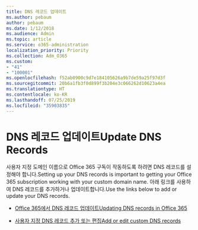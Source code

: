 ```yaml
---
title: DNS 레코드 업데이트
ms.author: pebaum
author: pebaum
ms.date: 1/12/2018
ms.audience: Admin
ms.topic: article
ms.service: o365-administration
localization_priority: Priority
ms.collection: Adm_O365
ms.custom:
- "41"
- "100001"
ms.openlocfilehash: f52ab0900c9d7e184105626a9b7de59a25f97d3f
ms.sourcegitcommit: 20b6a1fb3f0d899f3b204e3c066262d10623a4ea
ms.translationtype: HT
ms.contentlocale: ko-KR
ms.lasthandoff: 07/25/2019
ms.locfileid: "35903835"
---
```

# <a name="update-dns-records"></a><span data-ttu-id="7d500-102">DNS 레코드 업데이트</span><span class="sxs-lookup"><span data-stu-id="7d500-102">Update DNS Records</span></span>

<span data-ttu-id="7d500-103">사용자 지정 도메인 이름으로 Office 365 구독이 작동하도록 하려면 DNS 레코드를 설정해야 합니다.</span><span class="sxs-lookup"><span data-stu-id="7d500-103">Setting up your DNS records is important to getting your Office 365 subscription working with your custom domain name.</span></span> <span data-ttu-id="7d500-104">아래 링크를 사용하여 DNS 레코드를 추가하거나 업데이트합니다.</span><span class="sxs-lookup"><span data-stu-id="7d500-104">Use the links below to add or update your DNS records.</span></span>
  
- [<span data-ttu-id="7d500-105">Office 365에서 DNS 레코드 업데이트</span><span class="sxs-lookup"><span data-stu-id="7d500-105">Updating DNS records in Office 365</span></span>](https://support.office.com/article/B0F3FDCA-8A80-4E8E-9EF3-61E8A2A9AB23)

- [<span data-ttu-id="7d500-106">사용자 지정 DNS 레코드 추가 또는 편집</span><span class="sxs-lookup"><span data-stu-id="7d500-106">Add or edit custom DNS records</span></span>](https://support.office.com/article/AF00A516-DD39-4EDA-AF3E-1EAF686C8DC9)
